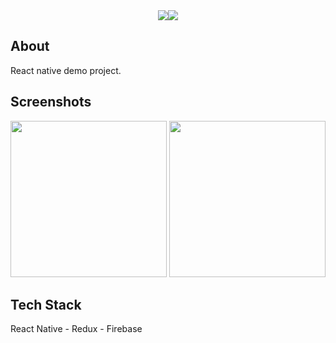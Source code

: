 <div align="center">
 <img src=href="https://imgbb.com/"><img src="https://image.ibb.co/gCRHZz/splash.png" ></img>
</div>

## About

<p>React native demo project.</p>


## Screenshots

<div align="center">
  <img width= "250px" src="https://preview.ibb.co/j1fege/4_7_inch_Screenshot_5.png" />
  <img width= "250px" src="https://preview.ibb.co/miH37K/4_7_inch_Screenshot_3.png" />
</div>


## Tech Stack

React Native - Redux - Firebase
